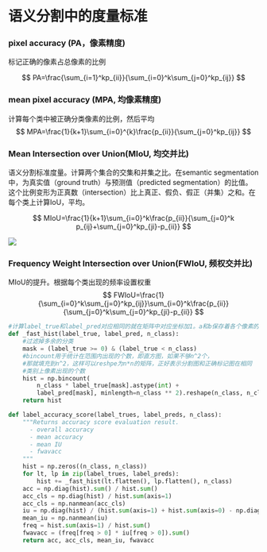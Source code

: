 # 语义分割中的度量标准

### pixel accuracy (PA，像素精度)

标记正确的像素占总像素的比例


$$
PA=\frac{\sum_{i=1}^kp_{ii}}{\sum_{i=0}^k\sum_{j=0}^kp_{ij}}
$$

### mean pixel accuracy (MPA, 均像素精度)

计算每个类中被正确分类像素的比例，然后平均
$$
MPA=\frac{1}{k+1}\sum_{i=0}^{k}\frac{p_{ii}}{\sum_{j=0}^kp_{ij}}
$$

### Mean Intersection over Union(MIoU, 均交并比)

语义分割标准度量。计算两个集合的交集和并集之比。在semantic segmentation中，为真实值（ground truth）与预测值（predicted segmentation）的比值。这个比例变形为正真数（intersection）比上真正、假负、假正（并集）之和。在每个类上计算IoU，平均。

$$
MIoU=\frac{1}{k+1}\sum_{i=0}^k\frac{p_{ii}}{\sum_{j=0}^k p_{ij}+\sum_{j=0}^kp_{ji}-p_{ii}}
$$

![](https://ws1.sinaimg.cn/large/6b71d347ly1fq4khcjko2j20fn08w74x.jpg)

### Frequency Weight Intersection over Union(FWIoU, 频权交并比)

MIoU的提升。根据每个类出现的频率设置权重
$$
FWIoU=\frac{1}{\sum_{i=0}^k\sum_{j=0}^kp_{ij}}\sum_{i=0}^k\frac{p_{ii}}{\sum_{j=0}^k\sum_{j=0}^kp_{ji}-p_{ii}}
$$

```python
#计算label_true和label_pred对应相同的就在矩阵中对应坐标加1。a和b保存着各个像素的分的类别
def _fast_hist(label_true, label_pred, n_class):
    #过滤掉多余的分类
    mask = (label_true >= 0) & (label_true < n_class)
    #bincount用于统计在范围内出现的个数，即直方图，如果不够n^2个，
    #那就填充到n^2，这样可以reshpe为n*n的矩阵，正好表示分割图和正确标记图在相同
    #类别上像素出现的个数
    hist = np.bincount(
        n_class * label_true[mask].astype(int) +
        label_pred[mask], minlength=n_class ** 2).reshape(n_class, n_class)
    return hist

def label_accuracy_score(label_trues, label_preds, n_class):
    """Returns accuracy score evaluation result.
      - overall accuracy
      - mean accuracy
      - mean IU
      - fwavacc
    """
    hist = np.zeros((n_class, n_class))
    for lt, lp in zip(label_trues, label_preds):
        hist += _fast_hist(lt.flatten(), lp.flatten(), n_class)
    acc = np.diag(hist).sum() / hist.sum()
    acc_cls = np.diag(hist) / hist.sum(axis=1)
    acc_cls = np.nanmean(acc_cls)
    iu = np.diag(hist) / (hist.sum(axis=1) + hist.sum(axis=0) - np.diag(hist))
    mean_iu = np.nanmean(iu)
    freq = hist.sum(axis=1) / hist.sum()
    fwavacc = (freq[freq > 0] * iu[freq > 0]).sum()
    return acc, acc_cls, mean_iu, fwavacc

```

